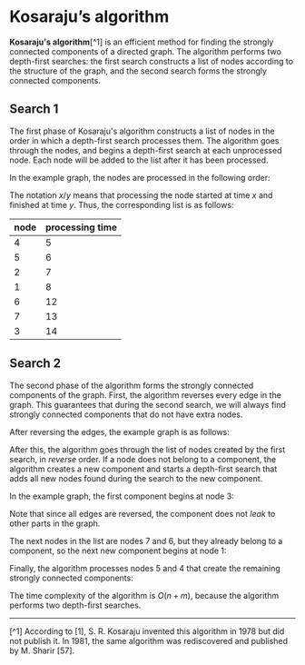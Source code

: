 # Kosaraju’s algorithm

**Kosaraju's algorithm**[^1] is an efficient
method for finding the strongly connected components
of a directed graph.
The algorithm performs two depth-first searches:
the first search constructs a list of nodes
according to the structure of the graph,
and the second search forms the strongly connected components.

## Search 1

The first phase of Kosaraju's algorithm constructs
a list of nodes in the order in which a
depth-first search processes them.
The algorithm goes through the nodes,
and begins a depth-first search at each 
unprocessed node.
Each node will be added to the list
after it has been processed.

In the example graph, the nodes are processed
in the following order:

<script type="text/tikz">
\begin{tikzpicture}[scale=0.9,label distance=-2mm]
\node[draw, circle] (1) at (-1,1) {7};
\node[draw, circle] (2) at (-3,2) {3};
\node[draw, circle] (4) at (-5,2) {2};
\node[draw, circle] (6) at (-7,2) {1};
\node[draw, circle] (3) at (-3,0) {6};
\node[draw, circle] (5) at (-5,0) {5};
\node[draw, circle] (7) at (-7,0) {4};

\node at (-7,2.75) {1/8};
\node at (-5,2.75) {2/7};
\node at (-3,2.75) {9/14};
\node at (-7,-0.75) {4/5};
\node at (-5,-0.75) {3/6};
\node at (-3,-0.75) {11/12};
\node at (-1,1.75) {10/13};

\path[draw,thick,->] (2) -- (1);
\path[draw,thick,->] (1) -- (3);
\path[draw,thick,->] (3) -- (2);
\path[draw,thick,->] (2) -- (4);
\path[draw,thick,->] (3) -- (5);
\path[draw,thick,->] (4) edge [bend left] (6);
\path[draw,thick,->] (6) edge [bend left] (4);
\path[draw,thick,->] (4) -- (5);
\path[draw,thick,->] (5) -- (7);
\path[draw,thick,->] (6) -- (7);
\end{tikzpicture}
</script>

The notation $x/y$ means that
processing the node started
at time $x$ and finished at time $y$.
Thus, the corresponding list is as follows:

| node | processing time |
| ---- | --------------- |
| 4 | 5 |
| 5 | 6 |
| 2 | 7 |
| 1 | 8 |
| 6 | 12 |
| 7 | 13 |
| 3 | 14 |

## Search 2

The second phase of the algorithm
forms the strongly connected components
of the graph.
First, the algorithm reverses every
edge in the graph.
This guarantees that during the second search,
we will always find strongly connected
components that do not have extra nodes.

After reversing the edges,
the example graph is as follows:

<script type="text/tikz">
\begin{tikzpicture}[scale=0.9,label distance=-2mm]
\node[draw, circle] (1) at (-1,1) {7};
\node[draw, circle] (2) at (-3,2) {3};
\node[draw, circle] (4) at (-5,2) {2};
\node[draw, circle] (6) at (-7,2) {1};
\node[draw, circle] (3) at (-3,0) {6};
\node[draw, circle] (5) at (-5,0) {5};
\node[draw, circle] (7) at (-7,0) {4};

\path[draw,thick,<-] (2) -- (1);
\path[draw,thick,<-] (1) -- (3);
\path[draw,thick,<-] (3) -- (2);
\path[draw,thick,<-] (2) -- (4);
\path[draw,thick,<-] (3) -- (5);
\path[draw,thick,<-] (4) edge [bend left] (6);
\path[draw,thick,<-] (6) edge [bend left] (4);
\path[draw,thick,<-] (4) -- (5);
\path[draw,thick,<-] (5) -- (7);
\path[draw,thick,<-] (6) -- (7);
\end{tikzpicture}
</script>

After this, the algorithm goes through
the list of nodes created by the first search,
in _reverse_ order.
If a node does not belong to a component,
the algorithm creates a new component
and starts a depth-first search
that adds all new nodes found during the search
to the new component.

In the example graph, the first component
begins at node 3:

<script type="text/tikz">
\begin{tikzpicture}[scale=0.9,label distance=-2mm]
\node[draw, circle] (1) at (-1,1) {7};
\node[draw, circle] (2) at (-3,2) {3};
\node[draw, circle] (4) at (-5,2) {2};
\node[draw, circle] (6) at (-7,2) {1};
\node[draw, circle] (3) at (-3,0) {6};
\node[draw, circle] (5) at (-5,0) {5};
\node[draw, circle] (7) at (-7,0) {4};

\path[draw,thick,<-] (2) -- (1);
\path[draw,thick,<-] (1) -- (3);
\path[draw,thick,<-] (3) -- (2);
\path[draw,thick,<-] (2) -- (4);
\path[draw,thick,<-] (3) -- (5);
\path[draw,thick,<-] (4) edge [bend left] (6);
\path[draw,thick,<-] (6) edge [bend left] (4);
\path[draw,thick,<-] (4) -- (5);
\path[draw,thick,<-] (5) -- (7);
\path[draw,thick,<-] (6) -- (7);

\draw [red,thick,dashed,line width=2pt] (-0.5,2.5) rectangle (-3.5,-0.5);
\end{tikzpicture}
</script>

Note that since all edges are reversed,
the component does not _leak_ to other parts in the graph.

The next nodes in the list are nodes 7 and 6,
but they already belong to a component,
so the next new component begins at node 1:

<script type="text/tikz">
\begin{tikzpicture}[scale=0.9,label distance=-2mm]
\node[draw, circle] (1) at (-1,1) {7};
\node[draw, circle] (2) at (-3,2) {3};
\node[draw, circle] (4) at (-5,2) {2};
\node[draw, circle] (6) at (-7,2) {1};
\node[draw, circle] (3) at (-3,0) {6};
\node[draw, circle] (5) at (-5,0) {5};
\node[draw, circle] (7) at (-7,0) {4};

\path[draw,thick,<-] (2) -- (1);
\path[draw,thick,<-] (1) -- (3);
\path[draw,thick,<-] (3) -- (2);
\path[draw,thick,<-] (2) -- (4);
\path[draw,thick,<-] (3) -- (5);
\path[draw,thick,<-] (4) edge [bend left] (6);
\path[draw,thick,<-] (6) edge [bend left] (4);
\path[draw,thick,<-] (4) -- (5);
\path[draw,thick,<-] (5) -- (7);
\path[draw,thick,<-] (6) -- (7);

\draw [red,thick,dashed,line width=2pt] (-0.5,2.5) rectangle (-3.5,-0.5);
\draw [red,thick,dashed,line width=2pt] (-4.5,2.5) rectangle (-7.5,1.5);
%\draw [red,thick,dashed,line width=2pt] (-4.5,0.5) rectangle (-5.5,-0.5);
%\draw [red,thick,dashed,line width=2pt] (-6.5,0.5) rectangle (-7.5,-0.5);
\end{tikzpicture}
</script>

Finally, the algorithm processes nodes 5 and 4
that create the remaining strongly connected components:

<script type="text/tikz">
\begin{tikzpicture}[scale=0.9,label distance=-2mm]
\node[draw, circle] (1) at (-1,1) {7};
\node[draw, circle] (2) at (-3,2) {3};
\node[draw, circle] (4) at (-5,2) {2};
\node[draw, circle] (6) at (-7,2) {1};
\node[draw, circle] (3) at (-3,0) {6};
\node[draw, circle] (5) at (-5,0) {5};
\node[draw, circle] (7) at (-7,0) {4};

\path[draw,thick,<-] (2) -- (1);
\path[draw,thick,<-] (1) -- (3);
\path[draw,thick,<-] (3) -- (2);
\path[draw,thick,<-] (2) -- (4);
\path[draw,thick,<-] (3) -- (5);
\path[draw,thick,<-] (4) edge [bend left] (6);
\path[draw,thick,<-] (6) edge [bend left] (4);
\path[draw,thick,<-] (4) -- (5);
\path[draw,thick,<-] (5) -- (7);
\path[draw,thick,<-] (6) -- (7);

\draw [red,thick,dashed,line width=2pt] (-0.5,2.5) rectangle (-3.5,-0.5);
\draw [red,thick,dashed,line width=2pt] (-4.5,2.5) rectangle (-7.5,1.5);
\draw [red,thick,dashed,line width=2pt] (-4.5,0.5) rectangle (-5.5,-0.5);
\draw [red,thick,dashed,line width=2pt] (-6.5,0.5) rectangle (-7.5,-0.5);
\end{tikzpicture}
</script>

The time complexity of the algorithm is $O(n+m)$,
because the algorithm
performs two depth-first searches.

___

[^1] According to [1], S. R. Kosaraju invented this algorithm in 1978 but did not publish it. In 1981, the same algorithm was rediscovered and published by M. Sharir [57].
